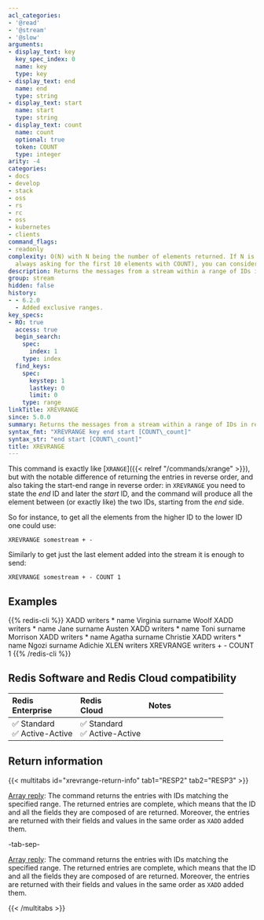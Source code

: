 ```yaml
---
acl_categories:
- '@read'
- '@stream'
- '@slow'
arguments:
- display_text: key
  key_spec_index: 0
  name: key
  type: key
- display_text: end
  name: end
  type: string
- display_text: start
  name: start
  type: string
- display_text: count
  name: count
  optional: true
  token: COUNT
  type: integer
arity: -4
categories:
- docs
- develop
- stack
- oss
- rs
- rc
- oss
- kubernetes
- clients
command_flags:
- readonly
complexity: O(N) with N being the number of elements returned. If N is constant (e.g.
  always asking for the first 10 elements with COUNT), you can consider it O(1).
description: Returns the messages from a stream within a range of IDs in reverse order.
group: stream
hidden: false
history:
- - 6.2.0
  - Added exclusive ranges.
key_specs:
- RO: true
  access: true
  begin_search:
    spec:
      index: 1
    type: index
  find_keys:
    spec:
      keystep: 1
      lastkey: 0
      limit: 0
    type: range
linkTitle: XREVRANGE
since: 5.0.0
summary: Returns the messages from a stream within a range of IDs in reverse order.
syntax_fmt: "XREVRANGE key end start [COUNT\_count]"
syntax_str: "end start [COUNT\_count]"
title: XREVRANGE
---
```

This command is exactly like [`XRANGE`]({{< relref "/commands/xrange" >}}), but with the notable difference of
returning the entries in reverse order, and also taking the start-end
range in reverse order: in `XREVRANGE` you need to state the *end* ID
and later the *start* ID, and the command will produce all the element
between (or exactly like) the two IDs, starting from the *end* side.

So for instance, to get all the elements from the higher ID to the lower
ID one could use:

    XREVRANGE somestream + -

Similarly to get just the last element added into the stream it is
enough to send:

    XREVRANGE somestream + - COUNT 1

## Examples

{{% redis-cli %}}
XADD writers * name Virginia surname Woolf
XADD writers * name Jane surname Austen
XADD writers * name Toni surname Morrison
XADD writers * name Agatha surname Christie
XADD writers * name Ngozi surname Adichie
XLEN writers
XREVRANGE writers + - COUNT 1
{{% /redis-cli %}}

## Redis Software and Redis Cloud compatibility

| Redis<br />Enterprise | Redis<br />Cloud | <span style="min-width: 9em; display: table-cell">Notes</span> |
|:----------------------|:-----------------|:------|
| <span title="Supported">&#x2705; Standard</span><br /><span title="Supported"><nobr>&#x2705; Active-Active</nobr></span> | <span title="Supported">&#x2705; Standard</span><br /><span title="Supported"><nobr>&#x2705; Active-Active</nobr></span> |  |

## Return information

{{< multitabs id="xrevrange-return-info" 
    tab1="RESP2" 
    tab2="RESP3" >}}

[Array reply](../../develop/reference/protocol-spec#arrays): The command returns the entries with IDs matching the specified range. The returned entries are complete, which means that the ID and all the fields they are composed of are returned. Moreover, the entries are returned with their fields and values in the same order as `XADD` added them.

-tab-sep-

[Array reply](../../develop/reference/protocol-spec#arrays): The command returns the entries with IDs matching the specified range. The returned entries are complete, which means that the ID and all the fields they are composed of are returned. Moreover, the entries are returned with their fields and values in the same order as `XADD` added them.

{{< /multitabs >}}
